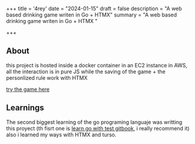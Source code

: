 +++
title = '4rey'
date = "2024-01-15"
draft = false
description = "A web based drinking game writen in Go + HTMX"
summary = "A web based drinking game writen in Go + HTMX "

+++



## About

this project is hosted inside a docker container in an EC2 instance in AWS, all the interaction is in pure JS while the saving of the game + the personlized rule work with HTMX


[try the game here](https://4rey.ladisco.tech)

## Learnings

The second biggest learning of the go programing languaje was writting this proyect (th fisrt one is [learn go with test gitbook](https://quii.gitbook.io/learn-go-with-tests/), i really recommend it) also i learned my ways with HTMX and turso.